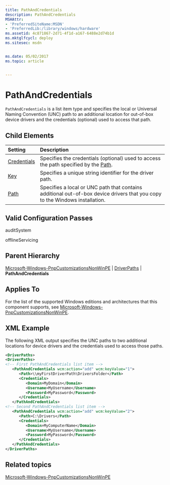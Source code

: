 ```yaml
---
title: PathAndCredentials
description: PathAndCredentials
MSHAttr:
- 'PreferredSiteName:MSDN'
- 'PreferredLib:/library/windows/hardware'
ms.assetid: 4c871867-2d71-4f1d-a167-6488e2d74b1d
ms.mktglfcycl: deploy
ms.sitesec: msdn


ms.date: 05/02/2017
ms.topic: article


---
```

# PathAndCredentials

`PathAndCredentials` is a list item type and specifies the local or Universal Naming Convention (UNC) path to an additional location for out-of-box device drivers and the credentials (optional) used to access that path.

## Child Elements

| Setting                 | Description                                                                           |
|:------------------------|:--------------------------------------------------------------------------------------|
| [Credentials](microsoft-windows-pnpcustomizationsnonwinpe-driverpaths-pathandcredentials-credentials.md) | Specifies the credentials (optional) used to access the path specified by the [Path](microsoft-windows-pnpcustomizationsnonwinpe-driverpaths-pathandcredentials-path.md). |
| [Key](microsoft-windows-pnpcustomizationsnonwinpe-driverpaths-pathandcredentials-key.md) | Specifies a unique string identifier for the driver path. |
| [Path](microsoft-windows-pnpcustomizationsnonwinpe-driverpaths-pathandcredentials-path.md) | Specifies a local or UNC path that contains additional out-of-box device drivers that you copy to the Windows installation. |

## Valid Configuration Passes

auditSystem

offlineServicing

## Parent Hierarchy

[Microsoft-Windows-PnpCustomizationsNonWinPE](microsoft-windows-pnpcustomizationsnonwinpe.md) | [DriverPaths](microsoft-windows-pnpcustomizationsnonwinpe-driverpaths.md) | **PathAndCredentials**

## Applies To

For the list of the supported Windows editions and architectures that this component supports, see [Microsoft-Windows-PnpCustomizationsNonWinPE](microsoft-windows-pnpcustomizationsnonwinpe.md).

## XML Example

The following XML output specifies the UNC paths to two additional locations for device drivers and the credentials used to access those paths.

```XML
<DriverPaths>
<DriverPaths>
<!-- First PathAndCredentials list item -->
   <PathAndCredentials wcm:action="add" wcm:keyValue="1">
      <Path>\\myFirstDriverPath\DriversFolder</Path>
      <Credentials>
         <Domain>MyDomain</Domain>
         <Username>MyUsername</Username>
         <Password>MyPassword</Password>
      </Credentials>
   </PathAndCredentials>
<!-- Second PathAndCredentials list item -->
   <PathAndCredentials wcm:action="add" wcm:keyValue="2">
      <Path>C:\Drivers</Path>
      <Credentials>
         <Domain>MyComputerName</Domain>
         <Username>MyUsername</Username>
         <Password>MyPassword</Password>
      </Credentials>
   </PathAndCredentials>
</DriverPaths>
```

## Related topics

[Microsoft-Windows-PnpCustomizationsNonWinPE](microsoft-windows-pnpcustomizationsnonwinpe.md)
